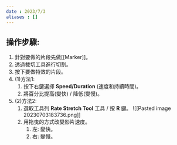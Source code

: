 ```yaml
---
date : 2023/7/3
aliases : []
---
```


## 操作步驟:

1. 針對要做的片段先做[[Marker]]。
2. 透過裁切工具進行切割。
3. 按下要做特效的片段。
4. (1)方法1:
	1. 按下右鍵選擇 **Speed/Duration** (速度和持續時間)。
	2. 將百分比提高(變快) / 降低(變慢)。
5. (2)方法2:
	1. 選取工具列 **Rate Stretch Tool** 工具 / 按 **R** 鍵。
		  ![[Pasted image 20230703183736.png]]
	2. 用拖曳的方式改變影片速度。
		1. 左: 變快。
		2. 右: 變慢。

